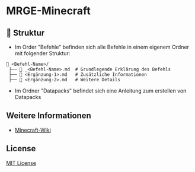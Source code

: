 # MRGE-Minecraft

## 📂 Struktur
* Im Order "Befehle" befinden sich alle Befehle in einem eigenem Ordner mit folgender Struktur:
```
📂 <Befehl-Name>/
 ├── 📄 _<Befehl-Name>.md  # Grundlegende Erklärung des Befehls
 ├── 📄 <Ergänzung-1>.md   # Zusätzliche Informationen
 ├── 📄 <Ergänzung-2>.md   # Weitere Details
```
* Im Ordner "Datapacks" befindet sich eine Anleitung zum erstellen von Datapacks

## Weitere Informationen
* [Minecraft-Wiki](https://minecraft.wiki/command)

## License
[MIT License](LICENSE)
